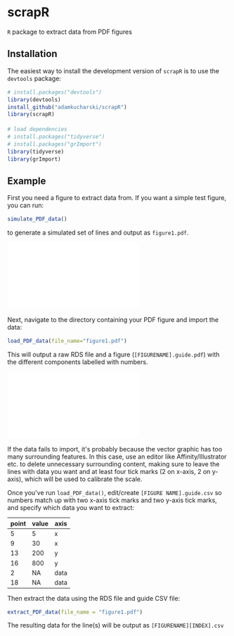 # scrapR

`R` package to extract data from PDF figures

## Installation

The easiest way to install the development version of `scrapR` is to use the `devtools` package:

```r
# install.packages("devtools")
library(devtools)
install_github("adamkucharski/scrapR")
library(scrapR)

# load dependencies
# install.packages("tidyverse")
# install.packages("grImport")
library(tidyverse)
library(grImport)

```

## Example

First you need a figure to extract data from. If you want a simple test figure, you can run:
```r
simulate_PDF_data()
```
to generate a simulated set of lines and output as `figure1.pdf`.

![Figure1](data/figure1.pdf "Figure1")

Next, navigate to the directory containing your PDF figure and import the data:

```r
load_PDF_data(file_name="figure1.pdf")
```

This will output a raw RDS file and a figure (`[FIGURENAME].guide.pdf`) with the different components labelled with numbers. 

![Figure2](data/figure1.pdfguide.pdf "Figure2")

If the data fails to import, it's probably because the vector graphic has too many surrounding features. In this case, use an editor like Affinity/Illustrator etc. to delete unnecessary surrounding content, making sure to leave the lines with data you want and at least four tick marks (2 on x-axis, 2 on y-axis), which will be used to calibrate the scale.

Once you've run `load_PDF_data()`, edit/create `[FIGURE NAME].guide.csv` so numbers match up with two x-axis tick marks and two y-axis tick marks, and specify which data you want to extract:

point   | value | axis
------------- | -------------  | -------------  
5 | 5 | x
9 | 30 | x
13 | 200 | y
16 | 800 | y
2 | NA | data
18 | NA | data

Then extract the data using the RDS file and guide CSV file:

```r
extract_PDF_data(file_name = "figure1.pdf")
```

The resulting data for the line(s) will be output as `[FIGURENAME][INDEX].csv`